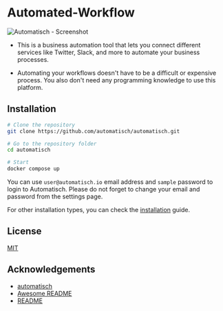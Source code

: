 # Automated-Workflow 

![Automatisch - Screenshot](https://user-images.githubusercontent.com/2501931/191562539-e42f6c34-03c7-4dc4-bcf9-7f9473a9c64f.png)

- This is a business automation tool that lets you connect different services like Twitter, Slack, and more to automate your business processes.

- Automating your workflows doesn't have to be a difficult or expensive process. You also don't need any programming knowledge to use this platform.




## Installation

```bash
# Clone the repository
git clone https://github.com/automatisch/automatisch.git

# Go to the repository folder
cd automatisch

# Start
docker compose up
```

You can use `user@automatisch.io` email address and `sample` password to login to Automatisch. Please do not forget to change your email and password from the settings page.

For other installation types, you can check the [installation](https://automatisch.io/docs/guide/installation) guide.


## License

[MIT](https://choosealicense.com/licenses/mit/)


## Acknowledgements

 - [automatisch](https://github.com/automatisch/automatisch)
 - [Awesome README](https://github.com/matiassingers/awesome-readme)
 - [README](https://README.so)
